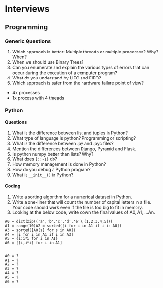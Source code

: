 # Interviews

## Programming

### Generic Questions

1. Which approach is better: Multiple threads or multiple processes? Why? When?
1. When we should use Binary Trees?
1. Can you enumerate and explain the various types of errors that can occur during the execution of a computer program?
1. What do you understand by LIFO and FIFO?
1. Which approach is safer from the hardware failure point of view?
  - 4x processes 
  - 1x process with 4 threads 

### Python

#### Questions

1. What is the difference between list and tuples in Python?
1. What type of language is python? Programming or scripting?
1. What is the difference between .py and .pyc files?
1. Mention the differences between Django, Pyramid and Flask.
1. Is python numpy better than lists? Why?
1. What does `[::-1}` do?
1. How memory management is done in Python?
1. How do you debug a Python program?
1. What is `__init__()` in Python?

#### Coding

1. Write a sorting algorithm for a numerical dataset in Python.
1. Write a one-liner that will count the number of capital letters in a file. Your code should work even if the file is too big to fit in memory.
1. Looking at the below code, write down the final values of A0, A1, …An.
```
A0 = dict(zip(('a','b','c','d','e'),(1,2,3,4,5)))
A1 = range(10)A2 = sorted([i for i in A1 if i in A0])
A3 = sorted([A0[s] for s in A0])
A4 = [i for i in A1 if i in A3]
A5 = {i:i*i for i in A1}
A6 = [[i,i*i] for i in A1]


A0 = ?
A1 = ?
A2 = ?
A3 = ?
A4 = ?
A5 = ?
A6 = ?
```
